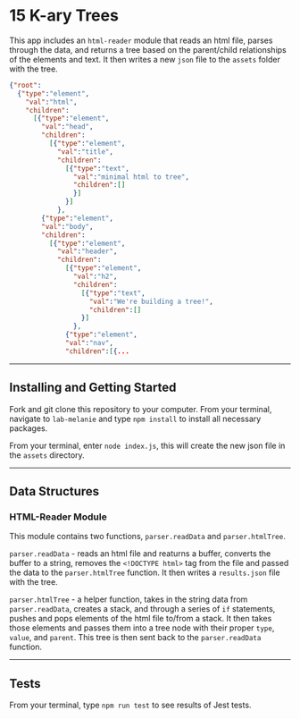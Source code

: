 # 15 K-ary Trees

This app includes an `html-reader` module that reads an html file, parses through the data, and returns a tree based on the parent/child relationships of the elements and text. It then writes a new `json` file to the `assets` folder with the tree.

```json
{"root":
  {"type":"element",
    "val":"html",
    "children":
      [{"type":"element",
        "val":"head",
        "children":
          [{"type":"element",
            "val":"title",
            "children":
              [{"type":"text",
                "val":"minimal html to tree",
                "children":[]
                }]
              }]
            },
        {"type":"element",
        "val":"body",
        "children":
          [{"type":"element",
            "val":"header",
            "children":
              [{"type":"element",
                "val":"h2",
                "children":
                  [{"type":"text",
                    "val":"We're building a tree!",
                    "children":[]
                  }]
                },
              {"type":"element",
              "val":"nav",
              "children":[{...
```

---

## Installing and Getting Started
Fork and git clone this repository to your computer. From your terminal, navigate to `lab-melanie` and type `npm install` to install all necessary packages.

From your terminal, enter `node index.js`, this will create the new json file in the `assets` directory. 

---

## Data Structures

### HTML-Reader Module
This module contains two functions, `parser.readData` and `parser.htmlTree`. 

`parser.readData` - reads an html file and reaturns a buffer, converts the buffer to a string, removes the `<!DOCTYPE html>` tag from the file and passed the data to the `parser.htmlTree` function. It then writes a `results.json` file with the tree.

`parser.htmlTree` - a helper function, takes in the string data from `parser.readData`, creates a stack, and through a series of `if` statements, pushes and pops elements of the html file to/from a stack. It then takes those elements and passes them into a tree node with their proper `type`, `value`, and `parent`. This tree is then sent back to the `parser.readData` function.

---

## Tests

From your terminal, type `npm run test` to see results of Jest tests.